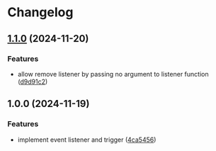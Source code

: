 # Changelog

## [1.1.0](https://github.com/otakustay/create-event/compare/v1.0.0...v1.1.0) (2024-11-20)


### Features

* allow remove listener by passing no argument to listener function ([d9d91c2](https://github.com/otakustay/create-event/commit/d9d91c28c59a45c78a651b62b52d3e29a699a29d))

## 1.0.0 (2024-11-19)


### Features

* implement event listener and trigger ([4ca5456](https://github.com/otakustay/create-event/commit/4ca54566e5f8d06322119ba2987053dab920fcfa))
